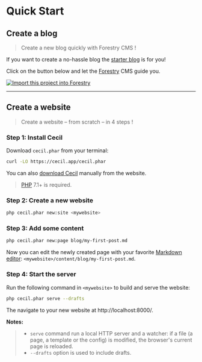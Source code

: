 <!--
description: "Create a new static site and test it locally."
-->

# Quick Start

## Create a blog

>Create a new blog quickly with Forestry CMS !

If you want to create a no-hassle blog the [starter blog](https://github.com/Cecilapp/the-butler#the-butler) is for you!

Click on the button below and let the [Forestry](https://forestry.io) CMS guide you.

[![Import this project into Forestry](https://assets.forestry.io/import-to-forestryK.svg)](https://cecil.app/cms/forestry/import/)

----

## Create a website

> Create a website – from scratch – in 4 steps !

### Step 1: Install Cecil

Download `cecil.phar` from your terminal:

```bash
curl -LO https://cecil.app/cecil.phar
```

You can also [download Cecil](https://cecil.app/download/) manually from the website.

> [PHP](http://php.net/manual/en/install.php) 7.1+ is required.

### Step 2: Create a new website

```bash
php cecil.phar new:site <mywebsite>
```

### Step 3: Add some content

```bash
php cecil.phar new:page blog/my-first-post.md
```

Now you can edit the newly created page with your favorite [Markdown editor](https://www.typora.io): `<mywebsite>/content/blog/my-first-post.md`.

### Step 4: Start the server

Run the following command in `<mywebsite>` to build and serve the website:

```bash
php cecil.phar serve --drafts
```

The navigate to your new website at http://localhost:8000/.

**Notes:**

>- `serve` command run a local HTTP server and a watcher: if a file (a page, a template or the config) is modified, the browser's current page is reloaded.
>- `--drafts` option is used to include drafts.
